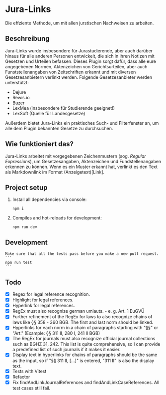 # Jura-Links
Die effziente Methode, um mit allen jurstischen Nachweisen zu arbeiten.

## Beschreibung

Jura-Links wurde insbesondere für Jurastudierende, aber auch darüber hinaus für alle anderen Personen entwickelt, die sich in ihren Notizen mit Gesetzen und Urteilen befassen.
Dieses Plugin sorgt dafür, dass alle eure angegebenen Normen, Aktenzeichen von Gerichtsurteilen, aber auch Funststellenangaben von Zeitschriften erkannt und mit diversen Gesetzesanbietern verlinkt werden. 
Folgende Gesetzesanbieter werden unterstützt:
- Dejure
- Rewis.io
- Buzer
- LexMea (insbesondere für Studierende geeignet!)
- LexSoft (Quelle für Landesgesetze)

Außerdem bietet Jura-Links ein praktisches Such- und Filterfenster an, um alle dem Plugin bekannten Gesetze zu durchsuchen.

## Wie funktioniert das?
Jura-Links arbeitet mit vorgegebenen Zeichenmustern (sog. *Regular Expressions*), um Gesetzesangaben, Aktenzeichen und Fundstellenangaben erkennen zu können. Wenn es ein Muster erkannt hat, verlinkt es den Text als Markdownlink im Format (Anzeigetext)[Link].

## Project setup

1. Install all dependencies via console:
    ```
    npm i
    ```
2. Compiles and hot-reloads for development:
    ```
    npm run dev
    ```

## Development

    Make sure that all the tests pass before you make a new pull request.
    ```
    npm run test
    ```

## Todo

-   [x] Regex for legal reference recognition.
-   [x] Highlight for legal references.
-   [x] Hyperlink for legal references.
-   [x] RegEx must also recognize german umlauts. - e. g. Art. 1 EuGVÜ
-   [x] Further refinement of the RegEx for laws to also recognize chains of laws like §§ 358 - 360 BGB. The first and last norm should be linked.
-   [x] Hyperlinks for each norm in a chain of paragraphs starting with "§§" or "Art." (Example: §§ 311 II, 280 I, 241 II BGB)
-   [x] The RegEx for journals must also recognize official journal collections such as BGHZ 31, 242. This list is quite comprehensive, so I can provide a predefined list of such journals if it makes it easier.
-   [x] Display text in hyperlinks for chains of paragraphs should be the same as the input, so if "§§ 311 II, [...]" is entered, "311 II" is also the display text.
-   [x] Tests with Vitest
-   [x] Refactor
-   [x] Fix findAndLinkJournalReferences and findAndLinkCaseReferences. All test cases still fail.
